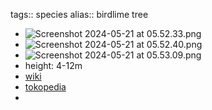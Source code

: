 tags:: species
alias:: birdlime tree

- ![Screenshot 2024-05-21 at 05.52.33.png](https://peach-geographical-bat-397.mypinata.cloud/ipfs/Qmc5CYEetK8XFwTnGXNXKnAcM6UEueoGPDinFR7VBqE22S)
- ![Screenshot 2024-05-21 at 05.52.40.png](https://peach-geographical-bat-397.mypinata.cloud/ipfs/QmWhqrp3MJwzzypSaphXiZmfaCMMWRbXuYTheR7dXe5qkT)
- ![Screenshot 2024-05-21 at 05.53.09.png](https://peach-geographical-bat-397.mypinata.cloud/ipfs/QmSnNV2uJD1chuTr99BaH5dq7z16FULPVzFNnHvmyjLz7Z)
- height: 4-12m
- [wiki](https://en.wikipedia.org/wiki/Ceodes_umbellifera)
- [tokopedia](https://www.tokopedia.com/hera-store-17/tanaman-hias-pisonia-umbellifera?extParam=ivf%3Dfalse%26src%3Dsearch&refined=true)
-